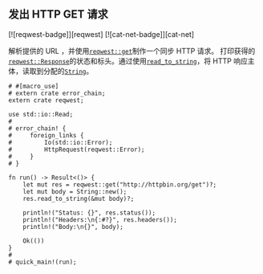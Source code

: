 ## 发出 HTTP GET 请求

[![reqwest-badge]][reqwest] [![cat-net-badge]][cat-net]

解析提供的 URL ，并使用[`reqwest::get`]制作一个同步 HTTP 请求。 打印获得的[`reqwest::Response`]的状态和标头。通过使用[`read_to_string`]，将 HTTP 响应主体，读取到分配的[`String`]。

```rust,no_run
# #[macro_use]
# extern crate error_chain;
extern crate reqwest;

use std::io::Read;
#
# error_chain! {
#     foreign_links {
#         Io(std::io::Error);
#         HttpRequest(reqwest::Error);
#     }
# }

fn run() -> Result<()> {
    let mut res = reqwest::get("http://httpbin.org/get")?;
    let mut body = String::new();
    res.read_to_string(&mut body)?;

    println!("Status: {}", res.status());
    println!("Headers:\n{:#?}", res.headers());
    println!("Body:\n{}", body);

    Ok(())
}
#
# quick_main!(run);
```

[`read_to_string`]: https://doc.rust-lang.org/std/io/trait.Read.html#method.read_to_string
[`reqwest::get`]: https://docs.rs/reqwest/*/reqwest/fn.get.html
[`reqwest::response`]: https://docs.rs/reqwest/*/reqwest/struct.Response.html
[`string`]: https://doc.rust-lang.org/std/string/struct.String.html
